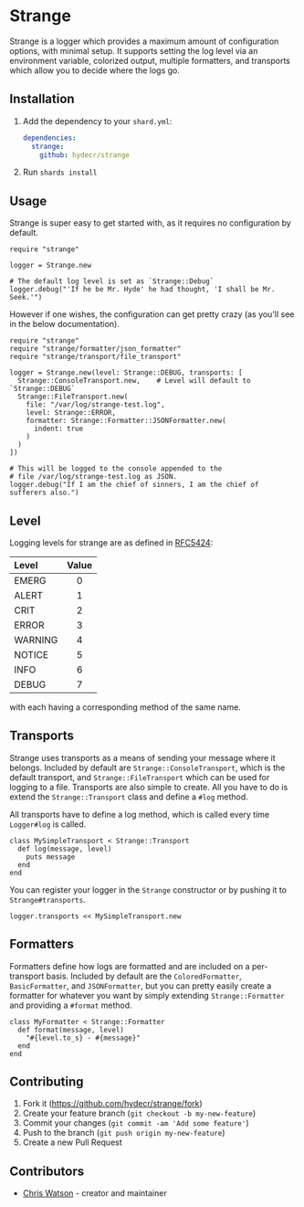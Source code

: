 # Strange

Strange is a logger which provides a maximum amount of configuration
options, with minimal setup. It supports setting the log level
via an environment variable, colorized output, multiple
formatters, and transports which allow you to decide
where the logs go.

## Installation

1. Add the dependency to your `shard.yml`:

   ```yaml
   dependencies:
     strange:
       github: hydecr/strange
   ```

2. Run `shards install`

## Usage

Strange is super easy to get started with, as it requires no configuration by default.

```crystal
require "strange"

logger = Strange.new

# The default log level is set as `Strange::Debug`
logger.debug("'If he be Mr. Hyde' he had thought, 'I shall be Mr. Seek.'")
```

However if one wishes, the configuration can get pretty crazy (as you'll see in the below documentation).

```crystal
require "strange"
require "strange/formatter/json_formatter"
require "strange/transport/file_transport"

logger = Strange.new(level: Strange::DEBUG, transports: [
  Strange::ConsoleTransport.new,    # Level will default to `Strange::DEBUG`
  Strange::FileTransport.new(
    file: "/var/log/strange-test.log",
    level: Strange::ERROR,
    formatter: Strange::Formatter::JSONFormatter.new(
      indent: true
    )
  )
])

# This will be logged to the console appended to the
# file /var/log/strange-test.log as JSON.
logger.debug("If I am the chief of sinners, I am the chief of sufferers also.")
```

## Level

Logging levels for strange are as defined in [RFC5424](https://tools.ietf.org/html/rfc5424):

| Level   | Value  |
|:--------|:------:|
| EMERG   |   0    |
| ALERT   |   1    |
| CRIT    |   2    |
| ERROR   |   3    |
| WARNING |   4    |
| NOTICE  |   5    |
| INFO    |   6    |
| DEBUG   |   7    |

with each having a corresponding method of the same name.

## Transports

Strange uses transports as a means of sending your message where it belongs. Included by
default are `Strange::ConsoleTransport`, which is the default transport,
and `Strange::FileTransport` which can be used for logging to a file.
Transports are also simple to create. All you have to do is extend the
`Strange::Transport` class and define a `#log` method.

All transports have to define a log method, which is called
every time `Logger#log` is called.

```crystal
class MySimpleTransport < Strange::Transport
  def log(message, level)
    puts message
  end
end
```

You can register your logger in the `Strange` constructor or
by pushing it to `Strange#transports`.

```
logger.transports << MySimpleTransport.new
```

## Formatters

Formatters define how logs are formatted and are included on a per-transport basis.
Included by default are the `ColoredFormatter`, `BasicFormatter`, and
`JSONFormatter`, but you can pretty easily create a formatter for
whatever you want by simply extending `Strange::Formatter` and
providing a `#format` method.

```crystal
class MyFormatter < Strange::Formatter
  def format(message, level)
    "#{level.to_s} - #{message}"
  end
end
```

## Contributing

1. Fork it (<https://github.com/hydecr/strange/fork>)
2. Create your feature branch (`git checkout -b my-new-feature`)
3. Commit your changes (`git commit -am 'Add some feature'`)
4. Push to the branch (`git push origin my-new-feature`)
5. Create a new Pull Request

## Contributors

- [Chris Watson](https://github.com/watzon) - creator and maintainer
